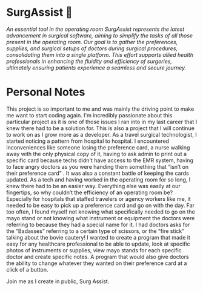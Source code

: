 # SurgAssist 💉
<i>
An essential tool in the operating room
SurgAssist represents the latest advancement in surgical software, aiming to simplify the tasks of all those present in the operating room. 
Our goal is to gather the preferences, supplies, and surgical setups of doctors during surgical procedures, consolidating them into a single platform. 
This effort supports allied health professionals in enhancing the fluidity and efficiency of surgeries, ultimately ensuring patients experience a seamless and secure journey.</i>

# Personal Notes
This project is so important to me and was mainly the driving point to make me want to start coding again. I'm incredibly passionate about this particular project as it is one of those issues I ran into in my last career that I knew there had to be a solution for. This is also a project that I will continue to work on as I grow more as a developer. As a travel surgical technologist, I started noticing a pattern from hospital to hospital. I encountered inconveniences like someone losing the preference card, a nurse walking away with the only physical copy of it, having to ask admin to print out a specific card because techs didn't have access to the EMR system, having to face angry doctors as you were handing them something that “isn’t on their preference card” . It was also a constant battle of keeping the cards updated. As a tech and having worked in the operating room for so long, I knew there had to be an easier way. Everything else was easily at our fingertips, so why couldn’t the efficiency of an operating room be? Especially for hospitals that staffed travelers or agency workers like me, it needed to be easy to pick up a preference card and go on with the day. Far too often, I found myself not knowing what specifically needed to go on the mayo stand or not knowing what instrument or equipment the doctors were referring to because they had a special name for it. I had doctors asks for the “Badasses” referring to a certain type of scissors, or the “fire stick” talking about the bovie cautery! I wanted to create a program that made it easy for any healthcare professional to be able to update, look at specific photos of instruments or supplies, view mayo stands for each specific doctor and create specific notes. A program that would also give doctors the ability to change whatever they wanted on their preference card at a click of a button. 

Join me as I create in public, Surg Assist. 

       
